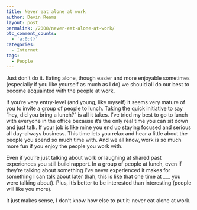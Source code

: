 ```yaml
---
title: Never eat alone at work
author: Devin Reams
layout: post
permalink: /2008/never-eat-alone-at-work/
btc_comment_counts:
  - 'a:0:{}'
categories:
  - Internet
tags:
  - People
---
```

Just don&#8217;t do it. Eating alone, though easier and more enjoyable sometimes (especially if you like yourself as much as I do) we should all do our best to become acquainted with the people at work.

If you&#8217;re very entry-level (and young, like myself) it seems very mature of you to invite a group of people to lunch. Taking the quick initiative to say &#8220;hey, did you bring a lunch?&#8221; is all it takes. I&#8217;ve tried my best to go to lunch with everyone in the office because it&#8217;s the only real time you can sit down and just talk. If your job is like mine you end up staying focused and serious all day&#8211;always business. This time lets you relax and hear a little about the people you spend so much time with. And we all know, work is so much more fun if you enjoy the people you work with.

Even if you&#8217;re just talking about work or laughing at shared past experiences you still build rapport. In a group of people at lunch, even if they&#8217;re talking about something I&#8217;ve never experienced it makes for something I can talk about later (hah, this is like that one time at \___\____ you were talking about). Plus, it&#8217;s better to be interested than interesting (people will like you more).

It just makes sense, I don&#8217;t know how else to put it: never eat alone at work.